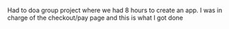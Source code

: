 Had to doa group project where we had 8 hours to create an app. I was in charge of the checkout/pay page and this is what I got done
